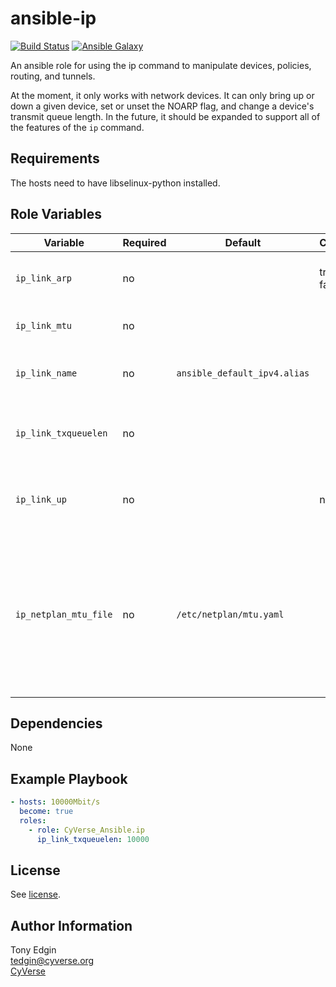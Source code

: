 # ansible-ip
[![Build Status](https://travis-ci.org/CyVerse-Ansible/ansible-ip.svg?branch=master)](https://travis-ci.org/CyVerse-Ansible/ansible-ip)
[![Ansible Galaxy](https://img.shields.io/badge/role-cyverse--ansible.ip-blue.svg)](https://galaxy.ansible.com/cyverse-ansible/ip/)

An ansible role for using the ip command to manipulate devices, policies, routing, and tunnels.

At the moment, it only works with network devices. It can only bring up or down a given device, set or unset the NOARP flag, and change a device's transmit queue length. In the future, it should be expanded to support all of the features of the `ip` command.


## Requirements

The hosts need to have libselinux-python installed.


## Role Variables

Variable              | Required | Default                      | Choices     | Comments
--------------------- | -------- | ---------------------------- | ----------- | --------
`ip_link_arp`         | no       |                              | true, false | if present, whether or not to enable ARP
`ip_link_mtu`         | no       |                              |             | if present, then new MTU
`ip_link_name`        | no       | `ansible_default_ipv4.alias` |             | the name of the network device to modify
`ip_link_txqueuelen`  | no       |                              |             | if present, the new transmit queue length
`ip_link_up`          | no       |                              | no, yes     | if present, whether or not the device is to be up
`ip_netplan_mtu_file` | no       | `/etc/netplan/mtu.yaml`      |             | if `ip_link_mtu` is present and the managed node runs Ubuntu >= 20.04, this is the file used to persist the new MTU value


## Dependencies

None


## Example Playbook
```yaml
- hosts: 10000Mbit/s
  become: true
  roles:
    - role: CyVerse_Ansible.ip
      ip_link_txqueuelen: 10000
```

## License

See [license](/LICENSE.txt).


## Author Information

Tony Edgin  
<tedgin@cyverse.org>  
[CyVerse](https://cyverse.org)
